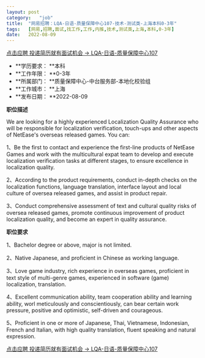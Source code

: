 ```yaml
---
layout:	post
category:	"job"
title:	"网易招聘：LQA-日语-质量保障中心107-技术-测试类-上海本科0-3年"
tags:	[网易,招聘,面试,找工作,工作,内推,技术,测试类,上海,本科,0-3年]
date:	2022-08-09
---
```


[点击应聘 投递简历就有面试机会 ->  LQA-日语-质量保障中心107](http://mobile.bole.netease.com/bole/boleDetail?id=42139&employeeId=346f03c3cda5f04c&key=all)



- **学历要求： **本科
- **工作年限： **0-3年
- **所属部门： **质量保障中心-中台服务部-本地化校验组
- **工作城市： **上海
- **发布日期： **2022-08-09



**职位描述**

We are looking for a highly experienced Localization Quality Assurance who will be responsible for localization verification, touch-ups and other aspects of NetEase's overseas released games. You can:

1、Be the first to contact and experience the first-line products of NetEase Games and work with the multicultural expat team to develop and execute localization verification tasks at different stages, to ensure excellence in localization quality.

2、According to the product requirements, conduct in-depth checks on the localization functions, language translation, interface layout and local culture of oversea released games, and assist in product repair.

3、Conduct comprehensive assessment of text and cultural quality risks of oversea released games, promote continuous improvement of product localization quality, and become an expert in quality assurance.



**职位要求**

1、Bachelor degree or above, major is not limited.

2、Native Japanese, and proficient in Chinese as working language.

3、Love game industry, rich experience in overseas games, proficient in text style of multi-genre games, experienced in software (game) localization, translation.

4、Excellent communication ability, team cooperation ability and learning ability, worl meticulously and conscientiously, can bear certain work pressure, positive and optimistic, self-driven and courageous.

5、Proficient in one or more of Japanese, Thai, Vietnamese, Indonesian, French and Italian, with high quality translation, fluent speaking and natural expression.



[点击应聘 投递简历就有面试机会 ->  LQA-日语-质量保障中心107](http://mobile.bole.netease.com/bole/boleDetail?id=42139&employeeId=346f03c3cda5f04c&key=all)